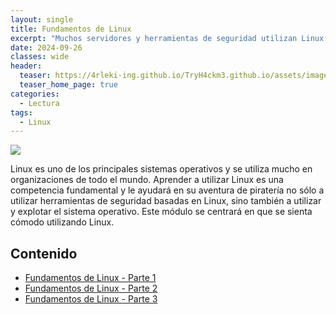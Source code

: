 ```yaml
---
layout: single
title: Fundamentos de Linux
excerpt: "Muchos servidores y herramientas de seguridad utilizan Linux. Aprenda a utilizar el sistema operativo Linux, una habilidad fundamental en materia de ciberseguridad."
date: 2024-09-26
classes: wide
header:
  teaser: https://4rleki-ing.github.io/TryH4ckm3.github.io/assets/images/Fundamentos-Linux/Linux.png
  teaser_home_page: true
categories:
  - Lectura
tags:
  - Linux
---
```


<img src="https://4rleki-ing.github.io/TryH4ckm3.github.io/assets/images/Fundamentos-Linux/Portada.jpg">

Linux es uno de los principales sistemas operativos y se utiliza mucho en organizaciones de todo el mundo. Aprender a utilizar Linux es una competencia fundamental y le ayudará en su aventura de piratería no sólo a utilizar herramientas de seguridad basadas en Linux, sino también a utilizar y explotar el sistema operativo. Este módulo se centrará en que se sienta cómodo utilizando Linux.

## Contenido
- [Fundamentos de Linux - Parte 1]()
- [Fundamentos de Linux - Parte 2]()
- [Fundamentos de Linux - Parte 3]()